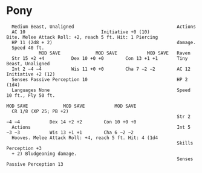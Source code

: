# Pony

      Medium Beast, Unaligned                                      Actions
      AC 10                            Initiative +0 (10)                Bite. Melee Attack Roll: +2, reach 5 ft. Hit: 1 Piercing
      HP 11 (2d8 + 2)                                              damage.
      Speed 40 ft.
                MOD SAVE             MOD SAVE           MOD SAVE   Raven
      Str 15 +2 +4          Dex 10 +0 +0        Con 13 +1 +1       Tiny Beast, Unaligned
      Int 2 −4 −4           Wis 11 +0 +0        Cha 7 −2 −2        AC 12                            Initiative +2 (12)
      Senses Passive Perception 10                                 HP 2 (1d4)
      Languages None                                               Speed 10 ft., Fly 50 ft.
                                                                             MOD SAVE             MOD SAVE           MOD SAVE
      CR 1/8 (XP 25; PB +2)
                                                                   Str 2 −4 −4           Dex 14 +2 +2        Con 10 +0 +0
      Actions                                                      Int 5 −3 −3           Wis 13 +1 +1        Cha 6 −2 −2
      Hooves. Melee Attack Roll: +4, reach 5 ft. Hit: 4 (1d4
                                                                   Skills Perception +3
      + 2) Bludgeoning damage.
                                                                   Senses Passive Perception 13
